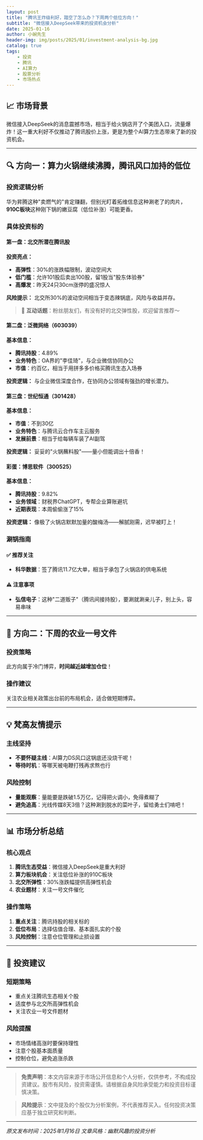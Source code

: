 ```yaml
---
layout: post
title: "腾讯王炸级利好，踏空了怎么办？下周两个低位方向！"
subtitle: "微信接入DeepSeek带来的投资机会分析"
date: 2025-01-16
author: 小豌先生
header-img: img/posts/2025/01/investment-analysis-bg.jpg
catalog: true
tags:
    - 投资
    - 腾讯
    - AI算力
    - 股票分析
    - 市场热点
---
```


## 📈 市场背景

微信接入DeepSeek的消息震撼市场，相当于给火锅店开了个美团入口，流量爆炸！这一重大利好不仅推动了腾讯股价上涨，更是为整个AI算力生态带来了新的投资机会。

---

## 🔍 方向一：算力火锅继续沸腾，腾讯风口加持的低位

### 投资逻辑分析

华为昇腾这种"卖燃气的"肯定赚翻，但别光盯着拓维信息这种涮老了的肉片，**910C板块**这种刚下锅的嫩豆腐（低位补涨）可能更香。

### 具体投资标的

#### 第一盘：北交所潜在腾讯股

**投资亮点：**
- **高弹性**：30%的涨跌幅限制，波动空间大
- **低门槛**：允许101股后卖出100股，留1股当"股东体验券"
- **高爆发**：昨天24只30cm涨停的盛况惊人

**风险提示：**
北交所30%的波动空间相当于变态辣锅底，风险与收益并存。

> 📝 **互动话题**：粉丝朋友们，有没有好的北交弹性股，欢迎留言推荐～

#### 第二盘：泛微网络（603039）

**基本信息：**
- **腾讯持股**：4.89%
- **业务特色**：OA界的"李佳琦"，与企业微信协同办公
- **市值**：约百亿，相当于用拼多多价格买腾讯生态入场券

**投资逻辑：**
与企业微信深度合作，在协同办公领域有强劲的增长潜力。

#### 第三盘：世纪恒通（301428）

**基本信息：**
- **市值**：不到30亿
- **业务特色**：与腾讯云合作车主云服务
- **发展前景**：相当于给每辆车装了AI副驾

**投资逻辑：**
妥妥的"火锅蘸料股"——量小但能调出十倍香！

#### 彩蛋：博思软件（300525）

**基本信息：**
- **腾讯持股**：9.82%
- **业务领域**：财税界ChatGPT，专帮企业算账避坑
- **近期表现**：本周偷偷涨了15%

**投资逻辑：**
像极了火锅店默默加量的酸梅汤——解腻刚需，迟早被盯上！

### 涮锅指南

#### ✅ 推荐关注
- **科华数据**：签了腾讯11.7亿大单，相当于承包了火锅店的供电系统

#### ⚠️ 注意事项
- **弘信电子**：这种"二道贩子"（腾讯间接持股），要涮就涮亲儿子，别上头，容易串味

---

## 🌾 方向二：下周的农业一号文件

### 投资策略
此方向属于冷门博弈，**时间越近越增加仓位**！

### 操作建议
关注农业相关政策出台前的布局机会，适合做短期博弈。

---

## 💡 梵高友情提示

### 主线坚持
- **不要怀疑主线**：AI算力DS风口这锅底还没烧干呢！
- **等待时机**：等哪天被电鞭打残再求熬也行

### 风险控制
- **量能观察**：量能要是跌破1.5万亿，记得把火调小，免得煮糊了
- **避免追高**：光线传媒8天3倍？这种涮到脱水的菜叶子，留给勇士们啃吧！

---

## 📊 市场分析总结

### 核心观点
1. **腾讯生态受益**：微信接入DeepSeek是重大利好
2. **算力板块机会**：关注低位补涨的910C板块
3. **北交所弹性**：30%涨跌幅提供高弹性机会
4. **农业题材**：关注一号文件催化

### 操作策略
1. **重点关注**：腾讯持股的相关标的
2. **低位布局**：选择估值合理、基本面扎实的个股
3. **风险控制**：注意仓位管理和止损设置

---

## 🎯 投资建议

### 短期策略
- 重点关注腾讯生态相关个股
- 适度参与北交所高弹性机会
- 关注农业一号文件题材

### 风险提醒
- 市场情绪高涨时要保持理性
- 注意个股基本面质量
- 控制仓位，避免追涨杀跌

---

> **免责声明**：本文内容来源于市场公开信息和个人分析，仅供参考，不构成投资建议。股市有风险，投资需谨慎。请根据自身风险承受能力和投资目标谨慎决策。

> **风险提示**：文中提及的个股仅为分析案例，不代表推荐买入。任何投资决策应基于独立研究和判断。

---

*原文发布时间：2025年1月16日*
*文章风格：幽默风趣的投资分析*